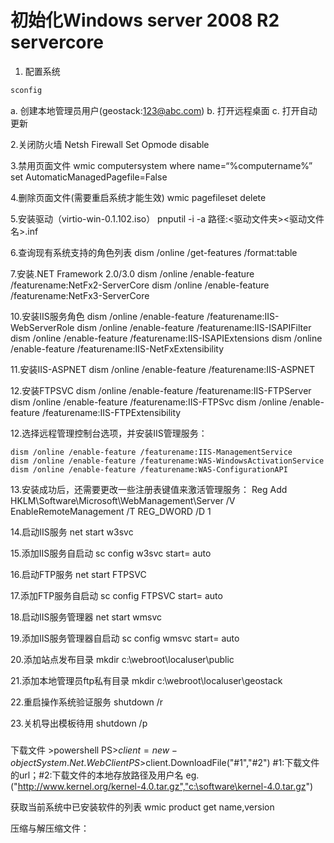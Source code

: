 # 初始化Windows server 2008 R2 servercore
1. 配置系统  
```powershell
sconfig
```
a. 创建本地管理员用户(geostack:123@abc.com)
b. 打开远程桌面
c. 打开自动更新

2.关闭防火墙
	Netsh Firewall Set Opmode disable
	
3.禁用页面文件
	wmic computersystem where name=“%computername%” set AutomaticManagedPagefile=False
	
4.删除页面文件(需要重启系统才能生效)
	wmic pagefileset delete
	
5.安装驱动（virtio-win-0.1.102.iso）
	pnputil -i -a 路径:\<驱动文件夹>\<驱动文件名>.inf

6.查询现有系统支持的角色列表
	dism /online /get-features /format:table

7.安装.NET Framework 2.0/3.0
	dism /online /enable-feature /featurename:NetFx2-ServerCore
	dism /online /enable-feature /featurename:NetFx3-ServerCore

10.安装IIS服务角色
	dism /online /enable-feature /featurename:IIS-WebServerRole
	dism /online /enable-feature /featurename:IIS-ISAPIFilter
	dism /online /enable-feature /featurename:IIS-ISAPIExtensions
	dism /online /enable-feature /featurename:IIS-NetFxExtensibility

11.安装IIS-ASPNET
	dism /online /enable-feature /featurename:IIS-ASPNET

12.安装FTPSVC
	dism /online /enable-feature /featurename:IIS-FTPServer
	dism /online /enable-feature /featurename:IIS-FTPSvc
	dism /online /enable-feature /featurename:IIS-FTPExtensibility

12.选择远程管理控制台选项，并安装IIS管理服务：

	dism /online /enable-feature /featurename:IIS-ManagementService
	dism /online /enable-feature /featurename:WAS-WindowsActivationService
	dism /online /enable-feature /featurename:WAS-ConfigurationAPI

13.安装成功后，还需要更改一些注册表键值来激活管理服务：
	Reg Add HKLM\Software\Microsoft\WebManagement\Server /V EnableRemoteManagement /T REG_DWORD /D 1

14.启动IIS服务
	net start w3svc

15.添加IIS服务自启动
	sc config w3svc start= auto

16.启动FTP服务
	net start FTPSVC

17.添加FTP服务自启动
	sc config FTPSVC start= auto

18.启动IIS服务管理器
	net start wmsvc

19.添加IIS服务管理器自启动
	sc config wmsvc start= auto

20.添加站点发布目录
	mkdir c:\webroot\localuser\public

21.添加本地管理员ftp私有目录
	mkdir c:\webroot\localuser\geostack

22.重启操作系统验证服务
	shutdown /r

23.关机导出模板待用
	shutdown /p


#####
下载文件
	  >powershell
	PS>$client = new-object System.Net.WebClient
	PS>$client.DownloadFile("#1","#2")
		#1:下载文件的url；#2:下载文件的本地存放路径及用户名
		eg.("http://www.kernel.org/kernel-4.0.tar.gz","c:\software\kernel-4.0.tar.gz")

获取当前系统中已安装软件的列表
	wmic product get name,version

压缩与解压缩文件：
